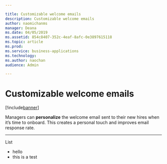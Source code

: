 ```yaml
---

title: Customizable welcome emails
description: Customizable welcome emails
author: naomichanms
manager: Deana
ms.date: 04/05/2019
ms.assetid: 854c8407-352c-4eaf-8afc-0e3897615118
ms.topic: article
ms.prod: 
ms.service: business-applications
ms.technology: 
ms.author: naochan
audience: Admin

---
```

#  Customizable welcome emails




[!include[banner](../../../includes/banner.md)]

Managers can **personalize** the welcome email sent to their new hires when it’s
time to onboard. This creates a personal touch and improves email response rate.

---

List
- hello
- this is a test
